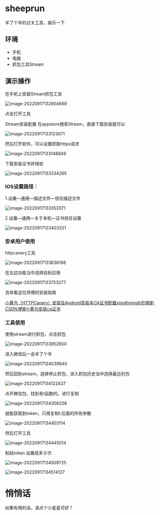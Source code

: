 # sheeprun
羊了个羊的过关工具，娱乐一下

## 环境

- 手机
- 电脑
- 抓包工具Stream

## 演示操作

在手机上安装Stream抓包工具

![image-20220917132804668](README.assets/image-20220917132804668.png)

点击打开工具

Stream安装配置 在appstore搜索Stream，直接下载安装就可以

![image-20220917133123671](README.assets/image-20220917133123671.png)

 然后打开软件，可以设置抓取https请求

![image-20220917133148849](README.assets/image-20220917133148849.png)

下载安装证书并授权

![image-20220917133334265](README.assets/image-20220917133334265.png)

### IOS设置路径：

1.设置—通用—描述文件—信任描述文件

![image-20220917133353371](README.assets/image-20220917133353371.png)

 2.设置—通用—关于本机—证书信任设置

![image-20220917133403201](README.assets/image-20220917133403201.png)

### 安卓用户使用

httpcanary工具

![image-20220917133636198](README.assets/image-20220917133636198.png)

在左边功能当中选择目标应用

![image-20220917133753277](README.assets/image-20220917133753277.png)

具体看这位师傅的安装指南

[小黄鸟（HTTPCanary）安装及Android高版本CA证书配置*xiao6ming6的博客-CSDN博客*小黄鸟安装ca证书](https://blog.csdn.net/weixin_53891182/article/details/124739048)

### 工具使用

使用stream进行抓包，点击抓包

![image-20220917133952800](README.assets/image-20220917133952800.png)

进入微信玩一会羊了个羊

![image-20220917134039840](README.assets/image-20220917134039840.png)

然后回到stream，选择停止抓包，进入抓包历史当中选择最近的包

![image-20220917134122437](README.assets/image-20220917134122437.png)

点开微信包，找到有t函数的，进行复制

![image-20220917134306208](README.assets/image-20220917134306208.png)

就能获取到token，只用复制t:后面的所有参数

![image-20220917134403114](README.assets/image-20220917134403114.png)

然后打开工具

![image-20220917134445014](README.assets/image-20220917134445014.png)

粘贴token 设置成多少次

![image-20220917134509725](README.assets/image-20220917134509725.png)

![image-20220917134514127](README.assets/image-20220917134514127.png)

# 悄悄话

如果有用的话，请点个小星星可好？
